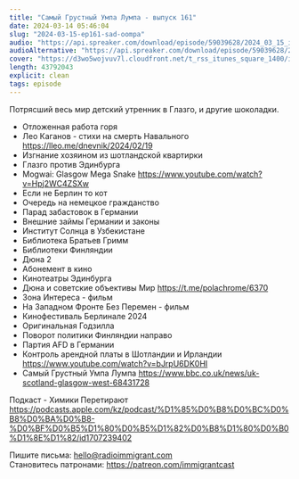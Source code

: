 ```yaml
---
title: "Самый Грустный Умпа Лумпа - выпуск 161"
date: 2024-03-14 05:46:04
slug: "2024-03-15-ep161-sad-oompa"
audio: "https://api.spreaker.com/download/episode/59039628/2024_03_15_icast_ep161_sad_oompa.mp3"
audioAlternative: "https://api.spreaker.com/download/episode/59039628/2024_03_15_icast_ep161_sad_oompa.mp3"
cover: "https://d3wo5wojvuv7l.cloudfront.net/t_rss_itunes_square_1400/images.spreaker.com/original/70cf55f3bfcda25fdc079aee7c310da2.jpg"
length: 43792043
explicit: clean
tags: episode
---
```


Потрясший весь мир детский утренник в Глазго, и другие шоколадки.  
  
* Отложенная работа горя  
* Лео Каганов - стихи на смерть Навального https://lleo.me/dnevnik/2024/02/19  
* Изгнание хозяином из шотландской квартирки  
* Глазго против Эдинбурга  
* Mogwai: Glasgow Mega Snake https://www.youtube.com/watch?v=Hpj2WC4ZSXw  
* Если не Берлин то кот  
* Очередь на немецкое гражданство  
* Парад забастовок в Германии  
* Внешние займы Германии и законы  
* Институт Солнца в Узбекистане  
* Библиотека Братьев Гримм  
* Библиотеки Финляндии  
* Дюна 2  
* Абонемент в кино  
* Кинотеатры Эдинбурга  
* Дюна и советские объективы Мир https://t.me/polachrome/6370  
* Зона Интереса - фильм  
* На Западном Фронте Без Перемен - фильм  
* Кинофестиваль Берлинале 2024  
* Оригинальная Годзилла  
* Поворот политики Финляндии направо  
* Партия AFD в Германии  
* Контроль арендной платы в Шотландии и Ирландии https://www.youtube.com/watch?v=bJrpU6DK0HI  
* Самый Грустный Умпа Лумпа https://www.bbc.co.uk/news/uk-scotland-glasgow-west-68431728  
  
Подкаст - Химики Перетирают https://podcasts.apple.com/kz/podcast/%D1%85%D0%B8%D0%BC%D0%B8%D0%BA%D0%B8-%D0%BF%D0%B5%D1%80%D0%B5%D1%82%D0%B8%D1%80%D0%B0%D1%8E%D1%82/id1707239402  
  
Пишите письма: hello@radioimmigrant.com  
Становитесь патронами: https://patreon.com/immigrantcast
